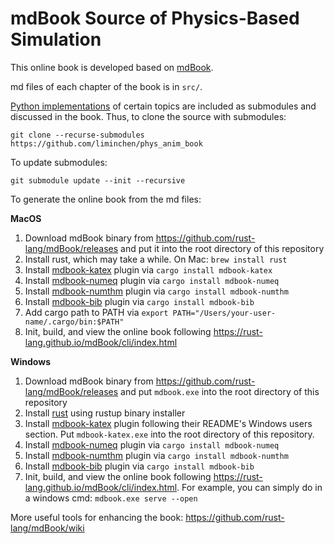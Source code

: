 # mdBook Source of Physics-Based Simulation

This online book is developed based on [mdBook](https://github.com/rust-lang/mdBook).

md files of each chapter of the book is in `src/`.

[Python implementations](https://github.com/liminchen/solid-sim-tutorial) of certain topics are included as submodules and discussed in the book. Thus, to clone the source with submodules:
```
git clone --recurse-submodules https://github.com/liminchen/phys_anim_book
```
To update submodules:
```
git submodule update --init --recursive
```

To generate the online book from the md files:

**MacOS**

1. Download mdBook binary from https://github.com/rust-lang/mdBook/releases and put it into the root directory of this repository
2. Install rust, which may take a while. On Mac: `brew install rust`
3. Install [mdbook-katex](https://github.com/lzanini/mdbook-katex) plugin via `cargo install mdbook-katex`
4. Install [mdbook-numeq](https://github.com/yannickseurin/mdbook-numeq) plugin via `cargo install mdbook-numeq`
5. Install [mdbook-numthm](https://github.com/yannickseurin/mdbook-numthm) plugin via `cargo install mdbook-numthm`
6. Install [mdbook-bib](https://github.com/francisco-perez-sorrosal/mdbook-bib) plugin via `cargo install mdbook-bib`
7. Add cargo path to PATH via `export PATH="/Users/your-user-name/.cargo/bin:$PATH"`
8. Init, build, and view the online book following https://rust-lang.github.io/mdBook/cli/index.html

**Windows**

1. Download mdBook binary from https://github.com/rust-lang/mdBook/releases and put `mdbook.exe` into the root directory of this repository
2. Install [rust](https://www.rust-lang.org/tools/install) using rustup binary installer
3. Install [mdbook-katex](https://github.com/lzanini/mdbook-katex) plugin following their README's Windows users section. Put `mdbook-katex.exe` into the root directory of this repository.
4. Install [mdbook-numeq](https://github.com/yannickseurin/mdbook-numeq) plugin via `cargo install mdbook-numeq`
5. Install [mdbook-numthm](https://github.com/yannickseurin/mdbook-numthm) plugin via `cargo install mdbook-numthm`
6. Install [mdbook-bib](https://github.com/francisco-perez-sorrosal/mdbook-bib) plugin via `cargo install mdbook-bib`
7. Init, build, and view the online book following https://rust-lang.github.io/mdBook/cli/index.html. For example, you can simply do in a windows cmd: `mdbook.exe serve --open`

More useful tools for enhancing the book: https://github.com/rust-lang/mdBook/wiki
